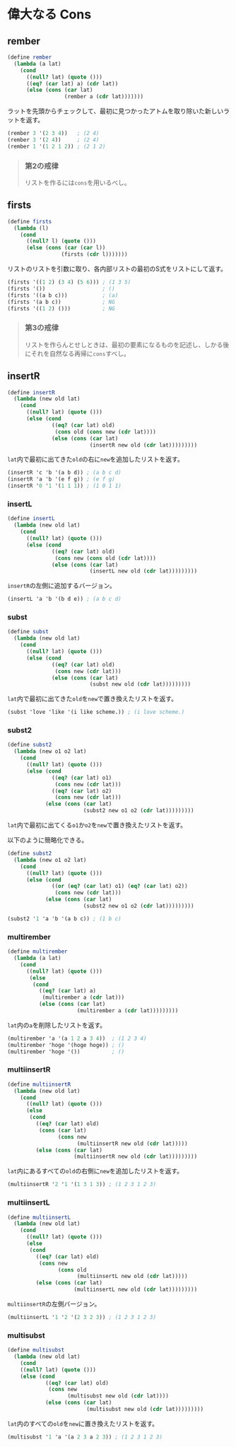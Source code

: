 # 偉大なる Cons

## rember

```scheme
(define rember
  (lambda (a lat)
    (cond
      ((null? lat) (quote ()))
      ((eq? (car lat) a) (cdr lat))
      (else (cons (car lat)
                  (rember a (cdr lat)))))))
```

ラットを先頭からチェックして、最初に見つかったアトムを取り除いた新しいラットを返す。

```scheme
(rember 3 '(2 3 4))   ; (2 4)
(rember 3 '(2 4))     ; (2 4)
(rember 1 '(1 2 1 2)) ; (2 1 2)
```

> ### 第2の戒律
> 
> リストを作るには`cons`を用いるべし。

## firsts

```scheme
(define firsts
  (lambda (l)
    (cond
      ((null? l) (quote ()))
      (else (cons (car (car l))
                 (firsts (cdr l)))))))
```

リストのリストを引数に取り、各内部リストの最初のS式をリストにして返す。

```scheme
(firsts '((1 2) (3 4) (5 6))) ; (1 3 5)
(firsts '())                  ; ()
(firsts '((a b c)))           ; (a)
(firsts '(a b c))             ; NG
(firsts '((1 2) ()))          ; NG
```

> ### 第3の戒律
> 
> リストを作らんとせしときは、最初の要素になるものを記述し、しかる後にそれを自然なる再帰に`cons`すべし。

## insertR

```scheme
(define insertR
  (lambda (new old lat)
    (cond
      ((null? lat) (quote ()))
      (else (cond
              ((eq? (car lat) old)
               (cons old (cons new (cdr lat))))
              (else (cons (car lat)
                          (insertR new old (cdr lat)))))))))
```

`lat`内で最初に出てきた`old`の右に`new`を追加したリストを返す。

```scheme
(insertR 'c 'b '(a b d)) ; (a b c d)
(insertR 'a 'b '(e f g)) ; (e f g)
(insertR '0 '1 '(1 1 1)) ; (1 0 1 1)
```

### insertL

```scheme
(define insertL
  (lambda (new old lat)
    (cond
      ((null? lat) (quote ()))
      (else (cond
              ((eq? (car lat) old)
               (cons new (cons old (cdr lat))))
              (else (cons (car lat)
                          (insertL new old (cdr lat)))))))))
```

`insertR`の左側に追加するバージョン。

```scheme
(insertL 'a 'b '(b d e)) ; (a b c d)
```

### subst

```scheme
(define subst
  (lambda (new old lat)
    (cond
      ((null? lat) (quote ()))
      (else (cond
              ((eq? (car lat) old)
               (cons new (cdr lat)))
              (else (cons (car lat)
                          (subst new old (cdr lat)))))))))
```

`lat`内で最初に出てきた`old`を`new`で置き換えたリストを返す。

```scheme
(subst 'love 'like '(i like scheme.)) ; (i love scheme.)
```

### subst2

```scheme
(define subst2
  (lambda (new o1 o2 lat)
    (cond
      ((null? lat) (quote ()))
      (else (cond
              ((eq? (car lat) o1)
               (cons new (cdr lat)))
              ((eq? (car lat) o2)
               (cons new (cdr lat)))
            (else (cons (car lat)
                        (subst2 new o1 o2 (cdr lat)))))))))
```

`lat`内で最初に出てくる`o1`か`o2`を`new`で置き換えたリストを返す。

以下のように簡略化できる。

```scheme
(define subst2
  (lambda (new o1 o2 lat)
    (cond
      ((null? lat) (quote ()))
      (else (cond
              ((or (eq? (car lat) o1) (eq? (car lat) o2))
               (cons new (cdr lat)))
            (else (cons (car lat)
                        (subst2 new o1 o2 (cdr lat)))))))))
```

```scheme
(subst2 '1 'a 'b '(a b c)) ; (1 b c)
```

### multirember

```scheme
(define multirember
  (lambda (a lat)
    (cond
      ((null? lat) (quote ()))
       (else
        (cond
          ((eq? (car lat) a)
           (multirember a (cdr lat)))
          (else (cons (car lat)
                      (multirember a (cdr lat)))))))))
```

`lat`内の`a`を削除したリストを返す。

```scheme
(multirember 'a '(a 1 2 a 3 4))  ; (1 2 3 4)
(multirember 'hoge '(hoge hoge)) ; ()
(multirember 'hoge '())          ; ()
```

### multiinsertR

```scheme
(define multiinsertR
  (lambda (new old lat)
    (cond
      ((null? lat) (quote ()))
      (else
       (cond
         ((eq? (car lat) old)
          (cons (car lat)
                (cons new
                      (multiinsertR new old (cdr lat)))))
         (else (cons (car lat)
                     (multiinsertR new old (cdr lat)))))))))
```

`lat`内にあるすべての`old`の右側に`new`を追加したリストを返す。

```scheme
(multiinsertR '2 '1 '(1 3 1 3)) ; (1 2 3 1 2 3)
```

### multiinsertL

```scheme
(define multiinsertL
  (lambda (new old lat)
    (cond
      ((null? lat) (quote ()))
      (else
       (cond
         ((eq? (car lat) old)
          (cons new
                (cons old
                      (multiinsertL new old (cdr lat)))))
         (else (cons (car lat)
                     (multiinsertL new old (cdr lat)))))))))
```

`multiinsertR`の左側バージョン。

```scheme
(multiinsertL '1 '2 '(2 3 2 3)) ; (1 2 3 1 2 3)
```

### multisubst

```scheme
(define multisubst
  (lambda (new old lat)
    (cond
    ((null? lat) (quote ()))
    (else (cond
            ((eq? (car lat) old)
             (cons new
                   (multisubst new old (cdr lat))))
            (else (cons (car lat)
                         (multisubst new old (cdr lat)))))))))
```

`lat`内のすべての`old`を`new`に置き換えたリストを返す。

```scheme
(multisubst '1 'a '(a 2 3 a 2 3)) ; (1 2 3 1 2 3)
```
